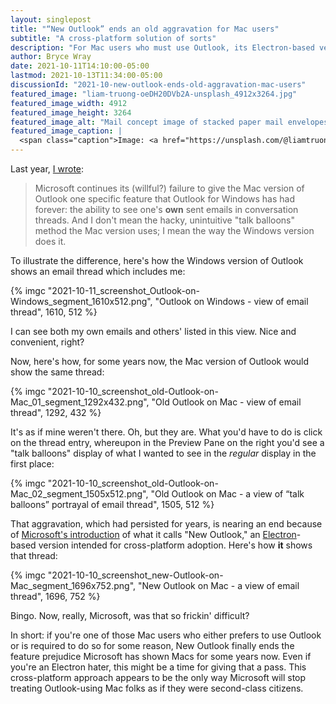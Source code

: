 ```yaml
---
layout: singlepost
title: "“New Outlook” ends an old aggravation for Mac users"
subtitle: "A cross-platform solution of sorts"
description: "For Mac users who must use Outlook, its Electron-based version brings some long-overdue feature parity."
author: Bryce Wray
date: 2021-10-11T14:10:00-05:00
lastmod: 2021-10-13T11:34:00-05:00
discussionId: "2021-10-new-outlook-ends-old-aggravation-mac-users"
featured_image: "liam-truong-oeDH20DVb2A-unsplash_4912x3264.jpg"
featured_image_width: 4912
featured_image_height: 3264
featured_image_alt: "Mail concept image of stacked paper mail envelopes"
featured_image_caption: |
  <span class="caption">Image: <a href="https://unsplash.com/@liamtruong?utm_source=unsplash&utm_medium=referral&utm_content=creditCopyText">Liam Truong</a>; <a href="https://unsplash.com/s/photos/mail?utm_source=unsplash&utm_medium=referral&utm_content=creditCopyText">Unsplash</a></span>
---
```


Last year, [I wrote](/posts/2020/09/mixed-nuts-2020-09/):

> Microsoft continues its (willful?) failure to give the Mac version of Outlook one specific feature that Outlook for Windows has had forever: the ability to see one's **own** sent emails in conversation threads. And I don't mean the hacky, unintuitive "talk balloons" method the Mac version uses; I mean the way the Windows version does it.

To illustrate the difference, here's how the Windows version of Outlook shows an email thread which includes me:

{% imgc "2021-10-11_screenshot_Outlook-on-Windows_segment_1610x512.png", "Outlook on Windows - view of email thread", 1610, 512 %}

I can see both my own emails and others' listed in this view. Nice and convenient, right?

Now, here's how, for some years now, the Mac version of Outlook would show the same thread:

{% imgc "2021-10-10_screenshot_old-Outlook-on-Mac_01_segment_1292x432.png", "Old Outlook on Mac - view of email thread", 1292, 432 %}

It's as if mine weren't there. Oh, but they are. What you'd have to do is click on the thread entry, whereupon in the Preview Pane on the right you'd see a "talk balloons" display of what I wanted to see in the *regular* display in the first place:

{% imgc "2021-10-10_screenshot_old-Outlook-on-Mac_02_segment_1505x512.png", "Old Outlook on Mac - a view of “talk balloons” portrayal of email thread", 1505, 512 %}

That aggravation, which had persisted for years, is nearing an end because of [Microsoft's introduction](https://www.windowscentral.com/project-monarch-outlook-web-universal-email-client-microsoft) of what it calls "New Outlook," an [Electron](https://www.electronjs.org/)-based version intended for cross-platform adoption. Here's how **it** shows that thread:

{% imgc "2021-10-10_screenshot_new-Outlook-on-Mac_segment_1696x752.png", "New Outlook on Mac - a view of email thread", 1696, 752 %}

Bingo. Now, really, Microsoft, was that so frickin' difficult?

In short: if you're one of those Mac users who either prefers to use Outlook or is required to do so for some reason, New Outlook finally ends the feature prejudice Microsoft has shown Macs for some years now. Even if you're an Electron hater, this might be a time for giving that a pass. This cross-platform approach appears to be the only way Microsoft will stop treating Outlook-using Mac folks as if they were second-class citizens.
